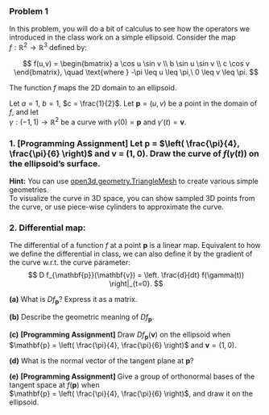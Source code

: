### **Problem 1**

In this problem, you will do a bit of calculus to see how the operators we introduced in the class work on a simple ellipsoid. Consider the map  
$f : \mathbb{R}^2 \rightarrow \mathbb{R}^3$ defined by:

$$
f(u,v) = \begin{bmatrix}
a \cos u \sin v \\
b \sin u \sin v \\
c \cos v
\end{bmatrix},
\quad \text{where } -\pi \leq u \leq \pi,\ 0 \leq v \leq \pi.
$$

The function $f$ maps the 2D domain to an ellipsoid.

Let $a = 1$, $b = 1$, $c = \frac{1}{2}$. Let $\mathbf{p} = (u, v)$ be a point in the domain of $f$, and let  
$\gamma : (-1, 1) \rightarrow \mathbb{R}^2$ be a curve with $\gamma(0) = \mathbf{p}$ and $\gamma'(t) = \mathbf{v}$.

### 1. **[Programming Assignment]** Let **p** = $\left( \frac{\pi}{4}, \frac{\pi}{6} \right)$ and **v** = $(1, 0)$. Draw the curve of $f(\gamma(t))$ on the ellipsoid’s surface.

**Hint:** You can use [open3d.geometry.TriangleMesh](https://www.open3d.org/docs/release/python_api/open3d.geometry.TriangleMesh.html#open3d-geometry-trianglemesh) to create various simple geometries.  
To visualize the curve in 3D space, you can show sampled 3D points from the curve, or use piece-wise cylinders to approximate the curve.

### 2. **Differential map:**

The differential of a function $f$ at a point **p** is a linear map. Equivalent to how we define the differential in class, we can also define it by the gradient of the curve w.r.t. the curve parameter:  
$$
D f_{\mathbf{p}}(\mathbf{v}) = \left. \frac{d}{dt} f(\gamma(t)) \right|_{t=0}.
$$

**(a)** What is $D f_{\mathbf{p}}$? Express it as a matrix.

**(b)** Describe the geometric meaning of $D f_{\mathbf{p}}$.

**(c)** **[Programming Assignment]** Draw $D f_{\mathbf{p}}(\mathbf{v})$ on the ellipsoid when  
$\mathbf{p} = \left( \frac{\pi}{4}, \frac{\pi}{6} \right)$ and $\mathbf{v} = (1, 0)$.

**(d)** What is the normal vector of the tangent plane at **p**?

**(e)** **[Programming Assignment]** Give a group of orthonormal bases of the tangent space at $f(\mathbf{p})$ when  
$\mathbf{p} = \left( \frac{\pi}{4}, \frac{\pi}{6} \right)$, and draw it on the ellipsoid.